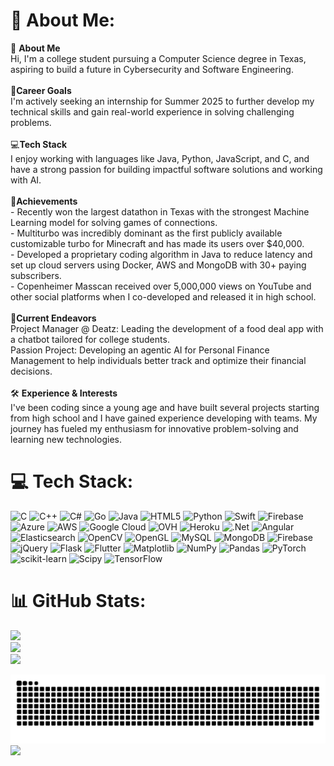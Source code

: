 # 💫 About Me:
👋 **About Me**<br>Hi, I'm a college student pursuing a Computer Science degree in Texas, aspiring to build a future in Cybersecurity and Software Engineering.<br><br>🌟**Career Goals**<br>I'm actively seeking an internship for Summer 2025 to further develop my technical skills and gain real-world experience in solving challenging problems.<br><br>💻**Tech Stack**<br>I enjoy working with languages like Java, Python, JavaScript, and C, and have a strong passion for building impactful software solutions and working with AI.<br><br>🎯**Achievements**<br>- Recently won the largest datathon in Texas with the strongest Machine Learning model for solving games of connections.<br>- Multiturbo was incredibly dominant as the first publicly available customizable turbo for Minecraft and has made its users over $40,000.<br>- Developed a proprietary coding algorithm in Java to reduce latency and set up cloud servers using Docker, AWS and MongoDB with 30+ paying subscribers.<br>- Copenheimer Masscan received over 5,000,000 views on YouTube and other social platforms when I co-developed and released it in high school.<br><br>🚀**Current Endeavors**<br>Project Manager @ Deatz: Leading the development of a food deal app  with a chatbot tailored for college students.<br>Passion Project: Developing an agentic AI for Personal Finance Management to help individuals better track and optimize their financial decisions.<br><br>🛠 **Experience & Interests**<br>I've been coding since a young age and have built several projects starting from high school and I have gained experience developing with teams. My journey has fueled my enthusiasm for innovative problem-solving and learning new technologies.


# 💻 Tech Stack:
![C](https://img.shields.io/badge/c-%2300599C.svg?style=flat-square&logo=c&logoColor=white) ![C++](https://img.shields.io/badge/c++-%2300599C.svg?style=flat-square&logo=c%2B%2B&logoColor=white) ![C#](https://img.shields.io/badge/c%23-%23239120.svg?style=flat-square&logo=csharp&logoColor=white) ![Go](https://img.shields.io/badge/go-%2300ADD8.svg?style=flat-square&logo=go&logoColor=white) ![Java](https://img.shields.io/badge/java-%23ED8B00.svg?style=flat-square&logo=openjdk&logoColor=white) ![HTML5](https://img.shields.io/badge/html5-%23E34F26.svg?style=flat-square&logo=html5&logoColor=white) ![Python](https://img.shields.io/badge/python-3670A0?style=flat-square&logo=python&logoColor=ffdd54) ![Swift](https://img.shields.io/badge/swift-F54A2A?style=flat-square&logo=swift&logoColor=white) ![Firebase](https://img.shields.io/badge/firebase-%23039BE5.svg?style=flat-square&logo=firebase) ![Azure](https://img.shields.io/badge/azure-%230072C6.svg?style=flat-square&logo=microsoftazure&logoColor=white) ![AWS](https://img.shields.io/badge/AWS-%23FF9900.svg?style=flat-square&logo=amazon-aws&logoColor=white) ![Google Cloud](https://img.shields.io/badge/GoogleCloud-%234285F4.svg?style=flat-square&logo=google-cloud&logoColor=white) ![OVH](https://img.shields.io/badge/ovh-%23123F6D.svg?style=flat-square&logo=ovh&logoColor=#123F6D) ![Heroku](https://img.shields.io/badge/heroku-%23430098.svg?style=flat-square&logo=heroku&logoColor=white) ![.Net](https://img.shields.io/badge/.NET-5C2D91?style=flat-square&logo=.net&logoColor=white) ![Angular](https://img.shields.io/badge/angular-%23DD0031.svg?style=flat-square&logo=angular&logoColor=white) ![Elasticsearch](https://img.shields.io/badge/elasticsearch-%230377CC.svg?style=flat-square&logo=elasticsearch&logoColor=white) ![OpenCV](https://img.shields.io/badge/opencv-%23white.svg?style=flat-square&logo=opencv&logoColor=white) ![OpenGL](https://img.shields.io/badge/OpenGL-%23FFFFFF.svg?style=flat-square&logo=opengl) ![MySQL](https://img.shields.io/badge/mysql-4479A1.svg?style=flat-square&logo=mysql&logoColor=white) ![MongoDB](https://img.shields.io/badge/MongoDB-%234ea94b.svg?style=flat-square&logo=mongodb&logoColor=white) ![Firebase](https://img.shields.io/badge/firebase-a08021?style=flat-square&logo=firebase&logoColor=ffcd34) ![jQuery](https://img.shields.io/badge/jquery-%230769AD.svg?style=flat-square&logo=jquery&logoColor=white) ![Flask](https://img.shields.io/badge/flask-%23000.svg?style=flat-square&logo=flask&logoColor=white) ![Flutter](https://img.shields.io/badge/Flutter-%2302569B.svg?style=flat-square&logo=Flutter&logoColor=white) ![Matplotlib](https://img.shields.io/badge/Matplotlib-%23ffffff.svg?style=flat-square&logo=Matplotlib&logoColor=black) ![NumPy](https://img.shields.io/badge/numpy-%23013243.svg?style=flat-square&logo=numpy&logoColor=white) ![Pandas](https://img.shields.io/badge/pandas-%23150458.svg?style=flat-square&logo=pandas&logoColor=white) ![PyTorch](https://img.shields.io/badge/PyTorch-%23EE4C2C.svg?style=flat-square&logo=PyTorch&logoColor=white) ![scikit-learn](https://img.shields.io/badge/scikit--learn-%23F7931E.svg?style=flat-square&logo=scikit-learn&logoColor=white) ![Scipy](https://img.shields.io/badge/SciPy-%230C55A5.svg?style=flat-square&logo=scipy&logoColor=%white) ![TensorFlow](https://img.shields.io/badge/TensorFlow-%23FF6F00.svg?style=flat-square&logo=TensorFlow&logoColor=white)
# 📊 GitHub Stats:
![](https://github-readme-stats.vercel.app/api?username=hashPirate&theme=gruvbox&hide_border=false&include_all_commits=false&count_private=true)<br/>
![](https://github-readme-streak-stats.herokuapp.com/?user=hashPirate&theme=gruvbox&hide_border=false)<br/>
![](https://github-readme-stats.vercel.app/api/top-langs/?username=hashPirate&theme=gruvbox&hide_border=false&include_all_commits=false&count_private=true&layout=compact)

<picture>
  <source media="(prefers-color-scheme: dark)" srcset="https://raw.githubusercontent.com/hashPirate/hashPirate/output/github-snake-dark.svg" />
  <source media="(prefers-color-scheme: light)" srcset="https://raw.githubusercontent.com/hashPirate/hashPirate/output/github-snake.svg" />
  <img alt="github-snake" src="https://raw.githubusercontent.com/hashPirate/hashPirate/output/github-snake.svg" />
</picture>

<img src="https://komarev.com/ghpvc/?username=hashpirate&color=brightgreen">
